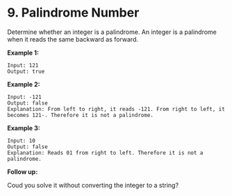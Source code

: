 # 9. Palindrome Number

Determine whether an integer is a palindrome. An integer is a palindrome when it reads the same backward as forward.  

**Example 1:**  

    Input: 121
    Output: true  

**Example 2:**  

    Input: -121
    Output: false
    Explanation: From left to right, it reads -121. From right to left, it becomes 121-. Therefore it is not a palindrome.  

**Example 3:**  

    Input: 10
    Output: false
    Explanation: Reads 01 from right to left. Therefore it is not a palindrome.

**Follow up:**  

Coud you solve it without converting the integer to a string?